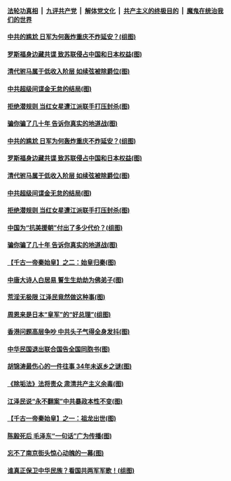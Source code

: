 ####  [法轮功真相](../../../../basic/blob/master/README.md?t=08100731) &nbsp;|&nbsp; [九评共产党](../../../../9ping.md/blob/master/README.md?t=08100731) &nbsp;|&nbsp; [解体党文化](../../../../jtdwh.md/blob/master/README.md?t=08100731)  &nbsp;|&nbsp; [共产主义的终极目的](../../../../gczydzjmd.md/blob/master/README.md?t=08100731) &nbsp;|&nbsp; [魔鬼在统治我们的世界](../../../../mgztzwmdsj.md/blob/master/README.md?t=08100731) 

#### [中共的尴尬 日军为何轰炸重庆不炸延安？(组图)](../pages/p6/941567.md?t=08100731) 

#### [罗斯福身边藏共谍 致苏联侵占中国和日本权益(图)](../pages/p6/941677.md?t=08100731) 

#### [清代驸马属于低收入阶层 如续弦被除爵位(图)](../pages/p6/941989.md?t=08100731) 

#### [中共超级间谍金无怠的结局(图)](../pages/p6/942032.md?t=08100731) 

#### [拒绝潜规则 当红女星遭江派联手打压封杀(图)](../pages/p6/941649.md?t=08100731) 

#### [骗你骗了几十年 告诉你真实的地道战(图)](../pages/p6/941658.md?t=08100731) 

#### [中共的尴尬 日军为何轰炸重庆不炸延安？(组图)](../pages/p6/941567.md?t=08100731) 

#### [罗斯福身边藏共谍 致苏联侵占中国和日本权益(图)](../pages/p6/941677.md?t=08100731) 

#### [清代驸马属于低收入阶层 如续弦被除爵位(图)](../pages/p6/941989.md?t=08100731) 

#### [中共超级间谍金无怠的结局(图)](../pages/p6/942032.md?t=08100731) 

#### [拒绝潜规则 当红女星遭江派联手打压封杀(图)](../pages/p6/941649.md?t=08100731) 

#### [中国为“抗美援朝”付出了多少代价？(组图)](../pages/p6/941566.md?t=08100731) 

#### [骗你骗了几十年 告诉你真实的地道战(图)](../pages/p6/941658.md?t=08100731) 

#### [【千古一帝秦始皇】之二：始皇归秦(图)](../pages/p6/941409.md?t=08100731) 

#### [中唐大诗人白居易 誓生生劫劫为佛弟子(图)](../pages/p6/940978.md?t=08100731) 

#### [荒淫无极限 江泽民竟然做这种事(图)](../pages/p6/941644.md?t=08100731) 

#### [周恩来是日本“皇军”的“好总理”(组图)](../pages/p6/941267.md?t=08100731) 

#### [香港问题高层争吵 中共头子气得全身发抖(图)](../pages/p6/937974.md?t=08100731) 

#### [中华民国退出联合国告全国同胞书(图)](../pages/p6/941721.md?t=08100731) 

#### [胡锦涛最伤心的一件往事 34年未返乡之谜(图)](../pages/p6/941641.md?t=08100731) 

#### [《除垢法》法将责众 肃清共产主义余毒(图)](../pages/p6/940506.md?t=08100731) 

#### [江泽民说“永不翻案”中共暴政本性不变(图)](../pages/p6/940129.md?t=08100731) 

#### [【千古一帝秦始皇】之一：祖龙出世(图)](../pages/p6/941408.md?t=08100731) 

#### [陈毅死后 毛泽东“一句话”广为传播(图)](../pages/p6/941648.md?t=08100731) 

#### [忘不了南京街头惊心动魄的一幕(图)](../pages/p6/940295.md?t=08100731) 

#### [谁真正保卫中华民族？看国共两军军歌！(组图)](../pages/p6/940537.md?t=08100731) 

